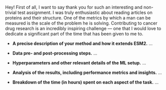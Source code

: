 Hey! First of all, I want to say thank you for such an interesting and non-trivial test assignment. I was truly enthusiastic about reading articles on proteins and their structure. One of the metrics by which a man can be measured is the scale of the problem he is solving. Contributing to cancer drug research is an incredibly inspiring challenge — one that I would love to dedicate a significant part of the time that has been given to me to.

- **A precise description of your method and how it extends ESM2.**
...

- **Data pre- and post-processing steps.**
...

- **Hyperparameters and other relevant details of the ML setup.**
...

- **Analysis of the results, including performance metrics and insights.**
...

- **Breakdown of the time (in hours) spent on each aspect of the task.**
...
